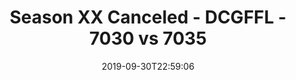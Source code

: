 ---
title: Season XX Canceled - DCGFFL - 7030 vs 7035
teams_score:
- team: 7030
  score: 34
- team: 7035
  score: 20
mvp: Steven, Jim
game-ball: Jamie, Sam
sportsperson: Manny, Mike
season: 19
week: 4
date: '2019-09-30T22:59:06'
pageid: season-xix-week-4-9-29-7030-vs-7035
---